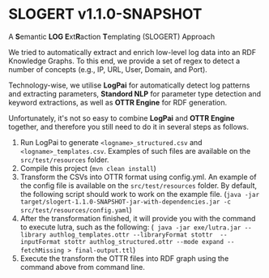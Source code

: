 # SLOGERT v1.1.0-SNAPSHOT
A **S**emantic **LOG E**xt**R**action **T**emplating (SLOGERT) Approach

We tried to automatically extract and enrich low-level log data into an RDF Knowledge Graphs.
To this end, we provide a set of regex to detect a number of concepts (e.g., IP, URL, User, Domain, and Port).

Technology-wise, we utilise **LogPai** for automatically detect log patterns and extracting parameters, 
**Standord NLP** for parameter type detection and keyword extractions, as well as **OTTR Engine** for RDF generation. 

Unfortunately, it's not so easy to combine **LogPai** and **OTTR Engine** together, 
and therefore you still need to do it in several steps as follows.

1) Run LogPai to generate `<logname>_structured.csv` and `<logname>_templates.csv`. 
    Examples of such files are available on the `src/test/resources` folder.  
2) Compile this project (`mvn clean install`)
3) Transform the CSVs into OTTR format using config.yml. 
    An example of the config file is available on the `src/test/resources` folder.
    By default, the following script should work to work on the example file. 
    (```java -jar target/slogert-1.1.0-SNAPSHOT-jar-with-dependencies.jar -c src/test/resources/config.yaml```)
4) After the transformation finished, it will provide you with the command to execute lutra, such as the following: (```
    java -jar exe/lutra.jar --library authlog_templates.ottr --libraryFormat stottr 
    --inputFormat stottr authlog_structured.ottr --mode expand --fetchMissing > final-output.ttl```) 
5) Execute the transform the OTTR files into RDF graph using the command above from command line.  
        
           
